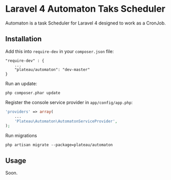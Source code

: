 # Laravel 4 Automaton Taks Scheduler

Automaton is a task Scheduler for Laravel 4 designed to work as a CronJob.

## Installation

Add this into `require-dev` in your `composer.json` file:

```
"require-dev" : {
	...
	"plateau/automaton": "dev-master"
}
```

Run an update:

```
php composer.phar update
```

Register the console service provider in `app/config/app.php`:

```php
'providers' => array(
	...
	'Plateau\Automaton\AutomatonServiceProvider',
);
```

Run migrations 
```
php artisan migrate --package=plateau/automaton
```

## Usage

Soon.
